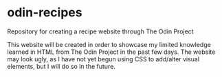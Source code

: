 # odin-recipes
Repository for creating a recipe website through The Odin Project

This website will be created in order to showcase my limited knowledge learned in HTML from The Odin Project in the past few days. The website may look ugly, as I have not yet begun using CSS to add/alter visual elements, but I will do so in the future.